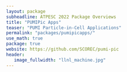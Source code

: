 ```yaml
---
layout: package
subheadline: ATPESC 2022 Package Overviews
title: "PUMIPic Apps"
teaser: "PUMI Particle-in-Cell Applications"
permalink: "packages/pumipicapps/"
use_math: true
package: true
website: https://github.com/SCOREC/pumi-pic
header:
   image_fullwidth: "llnl_machine.jpg"
---
```

